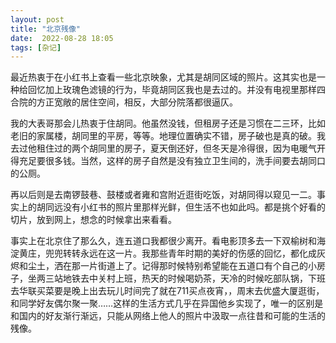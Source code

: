 ```yaml
---
layout: post
title: "北京残像" 
date:  2022-08-28 18:05
tags: [杂记]
---
```



最近热衷于在小红书上查看一些北京映象，尤其是胡同区域的照片。这其实也是一种给回忆加上玫瑰色滤镜的行为，毕竟胡同区我也是去过的。并没有电视里那样四合院的方正宽敞的居住空间，相反，大部分院落都很逼仄。

我的大表哥那会儿热衷于住胡同。他虽然没钱，但租房子还是习惯在二三环，比如老旧的家属楼，胡同里的平房，等等。地理位置确实不错，房子破也是真的破。我去过他租住过的两个胡同里的房子，夏天倒还好，但冬天是冷得很，因为电暖气开得充足要很多钱。当然，这样的房子自然是没有独立卫生间的，洗手间要去胡同口的公厕。

再以后则是去南锣鼓巷、鼓楼或者雍和宫附近逛街吃饭，对胡同得以窥见一二。事实上的胡同远没有小红书的照片里那样光鲜，但生活不也如此吗。都是挑个好看的切片，放到网上，想念的时候拿出来看看。

事实上在北京住了那么久，连五道口我都很少离开。看电影顶多去一下双榆树和海淀黄庄，兜兜转转永远在这一片。我那些青年时期的美好的伤感的回忆，都化成灰烬和尘土，洒在那一片街道上了。记得那时候特别希望能在五道口有个自己的小房子，坐两三站地铁去中关村上班，热天的时候喝奶茶，天冷的时候吃部队锅，下班去华联买菜要是晚上出去玩儿时间完了就在711买点夜宵，，周末去优盛大厦逛街，和同学好友偶尔聚一聚……这样的生活方式几乎在异国他乡实现了，唯一的区别是和国内的好友渐行渐远，只能从网络上他人的照片中汲取一点往昔和可能的生活的残像。

